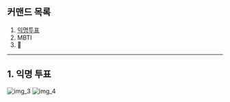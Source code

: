 ## 커맨드 목록
1. [익명투표](#1-익명-투표)
2. MBTI
3. 🤔

---

## 1. 익명 투표

![img_3](https://github.com/user-attachments/assets/47552fc7-b9d1-4551-a47f-6a261c51e554)
![img_4](https://github.com/user-attachments/assets/6d75ffe6-d060-4460-8e26-05d464c66d58)
